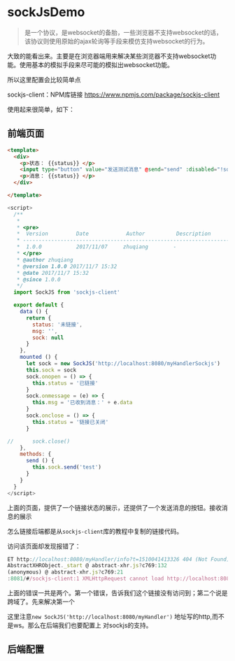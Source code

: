 # sockJsDemo

> 是一个协议，是websocket的备胎，一些浏览器不支持websocket的话，该协议则使用原始的ajax轮询等手段来模仿支持websocket的行为。

大致的能看出来。主要是在浏览器端用来解决某些浏览器不支持websocket功能。使用基本的模拟手段来尽可能的模拟出websocket功能。

所以这里配置会比较简单点


sockjs-client：NPM库链接 https://www.npmjs.com/package/sockjs-client

使用起来很简单，如下：

## 前端页面
```html
<template>
  <div>
    <p>状态： {{status}} </p>
    <input type="button" value="发送测试消息" @send="send" :disabled="!sock"/>
    <p>消息： {{status}} </p>
  </div>

</template>
```
```javascript
<script>
  /**
   *
   * <pre>
   *  Version         Date            Author          Description
   * ---------------------------------------------------------------------------------------
   *  1.0.0           2017/11/07     zhuqiang        -
   * </pre>
   * @author zhuqiang
   * @version 1.0.0 2017/11/7 15:32
   * @date 2017/11/7 15:32
   * @since 1.0.0
   */
  import SockJS from 'sockjs-client'

  export default {
    data () {
      return {
        status: '未链接',
        msg: '',
        sock: null
      }
    },
    mounted () {
      let sock = new SockJS('http://localhost:8080/myHandlerSockjs')
      this.sock = sock
      sock.onopen = () => {
        this.status = '已链接'
      }
      sock.onmessage = (e) => {
        this.msg = '已收到消息：' + e.data
      }
      sock.onclose = () => {
        this.status = '链接已关闭'
      }

//      sock.close()
    },
    methods: {
      send () {
        this.sock.send('test')
      }
    }
  }
</script>

```

上面的页面，提供了一个链接状态的展示，还提供了一个发送消息的按钮。接收消息的展示

怎么链接后端都是从`sockjs-client`库的教程中复制的链接代码。


访问该页面却发现报错了：

```javascript
ET http://localhost:8080/myHandler/info?t=1510041413326 404 (Not Found)
AbstractXHRObject._start @ abstract-xhr.js?c769:132
(anonymous) @ abstract-xhr.js?c769:21
:8081/#/sockjs-client:1 XMLHttpRequest cannot load http://localhost:8080/myHandler/info?t=1510041413326. No 'Access-Control-Allow-Origin' header is present on the requested resource. Origin 'http://localhost:8081' is therefore not allowed access. The response had HTTP status code 404.
```

上面的错误一共是两个。第一个错误，告诉我们这个链接没有访问到；第二个说是跨域了。先来解决第一个

这里注意`new SockJS('http://localhost:8080/myHandler')` 地址写的http,而不是ws。那么在后端我们也要配置上 对sockjs的支持。

## 后端配置

```java
```
